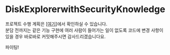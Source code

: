 # DiskExplorerwithSecurityKnowledge
프로젝트 수행 계획은 [[여기](https://github.com/reteu5/DiskExplorerwithSecurityKnowledge/blob/main/slides/%EB%B0%B1%EC%8A%B9%EC%9A%B0_%ED%8C%80%ED%94%84%EB%A1%9C%EC%A0%9D%ED%8A%B8.pdf)]에서 확인하실 수 있습니다.  
분담 전까지는 같은 기능 구현에 여러 사람이 들어가는 일이 없도록 코드에 변경 사항이 있을 경우 바로바로 커밋해주시면 감사드리겠습니다요.

파이팅!
